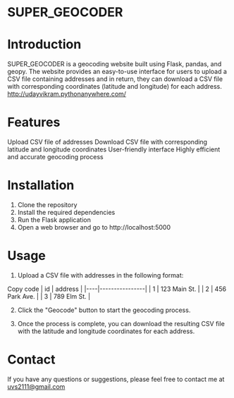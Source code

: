 # SUPER_GEOCODER

# Introduction
SUPER_GEOCODER is a geocoding website built using Flask, pandas, and geopy. The website provides an easy-to-use interface for users to upload a CSV file containing addresses and in return, they can download a CSV file with corresponding coordinates (latitude and longitude) for each address.
http://udayvikram.pythonanywhere.com/

# Features
Upload CSV file of addresses
Download CSV file with corresponding latitude and longitude coordinates
User-friendly interface
Highly efficient and accurate geocoding process

# Installation
1. Clone the repository
2. Install the required dependencies
3. Run the Flask application
4. Open a web browser and go to http://localhost:5000

# Usage
1. Upload a CSV file with addresses in the following format:

Copy code
| id | address         |
|----|----------------|
| 1  | 123 Main St.    |
| 2  | 456 Park Ave.   |
| 3  | 789 Elm St.     |

2. Click the "Geocode" button to start the geocoding process.

3. Once the process is complete, you can download the resulting CSV file with the latitude and longitude coordinates for each address.

# Contact
If you have any questions or suggestions, please feel free to contact me at uvs2111@gmail.com

